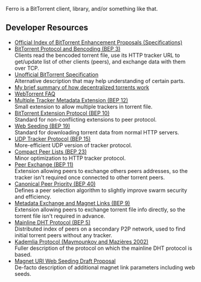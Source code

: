 Ferro is a BitTorrent client, library, and/or something like that.

## Developer Resources

- [Official Index of BitTorrent Enhancement Proposals (Specifications)](http://www.bittorrent.org/beps/bep_0000.html)
- [BitTorrent Protocol and Bencoding (BEP 3)](http://www.bittorrent.org/beps/bep_0003.html)  
  Clients read the bencoded torrent file, use its HTTP tracker URL to get/update list of other clients (peers), and exchange data with them over TCP.
- [Unofficial BitTorrent Specification](https://wiki.theory.org/BitTorrentSpecification)  
  Alternative description that may help understanding of certain parts.
- [My brief summary of how decentralized torrents work](https://stackoverflow.com/a/22240583/1114)
- [WebTorrent FAQ](https://webtorrent.io/faq)
- [Multiple Tracker Metadata Extension (BEP 12)](http://www.bittorrent.org/beps/bep_0012.html)  
  Small extension to allow multiple trackers in torrent file.
- [BitTorrent Extension Protocol (BEP 10)](http://www.bittorrent.org/beps/bep_0010.html)  
  Standard for non-conflicting extensions to peer protocol.
- [Web Seeding (BEP 19)](http://www.bittorrent.org/beps/bep_0019.html)  
  Standard for downloading torrent data from normal HTTP servers.
- [UDP Tracker Protocol (BEP 15)](http://www.bittorrent.org/beps/bep_0015.html)  
  More-efficient UDP version of tracker protocol.
- [Compact Peer Lists (BEP 23)](http://www.bittorrent.org/beps/bep_0023.html)  
  Minor optimization to HTTP tracker protocol.
- [Peer Exchange (BEP 11)](http://www.bittorrent.org/beps/bep_0011.html)  
  Extension allowing peers to exchange others peers addresses, so the tracker isn't required once connected to other torrent peers.
- [Canonical Peer Priority (BEP 40)](http://www.bittorrent.org/beps/bep_0040.html)  
  Defines a peer selection algorithm to slightly improve swarm security and efficiency.
- [Metadata Exchange and Magnet Links (BEP 9)](http://www.bittorrent.org/beps/bep_0009.html)  
  Extension allowing peers to exchange torrent file info directly, so the torrent file isn't required in advance.
- [Mainline DHT Protocol (BEP 5)](http://www.bittorrent.org/beps/bep_0005.html)  
  Distributed index of peers on a secondary P2P network, used to find initial torrent peers without any tracker.
- [Kademlia Protocol (Maymounkov and Mazières 2002)](https://pdos.csail.mit.edu/~petar/papers/maymounkov-kademlia-lncs.pdf)  
  Fuller description of the protocol on which the mainline DHT protocol is based.
- [Magnet URI Web Seeding Draft Proposal](https://wiki.theory.org/BitTorrent_Magnet-URI_Webseeding)  
  De-facto description of additional magnet link parameters including web seeds.
